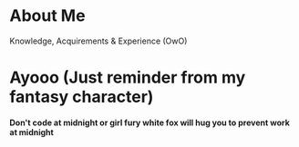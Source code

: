 # About Me
Knowledge, Acquirements & Experience (OwO)

# Ayooo (Just reminder from my fantasy character)
<h4>Don't code at midnight or girl fury white fox will hug you to prevent work at midnight</h4>
